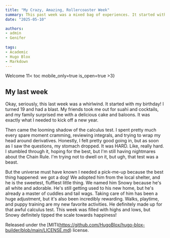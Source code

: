 ```yaml
---
title: "My Crazy, Amazing, Rollercoaster Week"
summary: This past week was a mixed bag of experiences. It started with a joyful birthday celebration, followed by the stress of a challenging calculus test that left me feeling unsure. However, the week ended on a high note with the adoption of a new puppy named Snowy, bringing much-needed joy and companionship into my life and outweighing the calculus stress.
date: "2025-05-10"

authors:
- admin
- Genifer
  
tags:
- Academic
- Hugo Blox
- Markdown
---
```

Welcome
11< toc mobile_only=true is_open=true >3}

## My last week

Okay, seriously, this last week was a whirlwind. It started with my birthday! I turned 19 and had a blast. My friends took me out for suahi and cocktails, and my family surprised me with a delicious cake and baloons. It was exactly what I needed to kick off a new year.

Then came the looming shadow of the calculus test. I spent pretty much every spare moment cramming, reviewing integrals, and trying to wrap my head around derivatives. Honestly, I felt pretty good going in, but as soon as I saw the questions, my stomach dropped. It was HARD. Like, really hard. I stumbled through it, hoping for the best, but I'm still having nightmares about the Chain Rule. I'm trying not to dwell on it, but ugh, that test was a beast.

But the universe must have known I needed a pick-me-up because the best thing happened: we got a dog! We adopted him from the local shelter, and he is the sweetest, fluffiest little thing. We named him Snowy because he's all white and adorable. He's still getting used to his new home, but he's already a master of cuddles and tail wags. Taking care of him has been a huge adjustment, but it's also been incredibly rewarding. Walks, playtime, and puppy training are my new favorite activities. He definitely made up for that awful calculus test. This week was filled with highs and lows, but Snowy definitely tipped the scale towards happiness!

Released under the [MITI(https://github.com/HugoBlox/hugo-blox-builder/blob/main/LICENSE.md) license.

